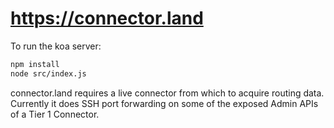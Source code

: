 # https://connector.land

To run the koa server:

```sh
npm install
node src/index.js
```

connector.land requires a live connector from which to acquire routing data. Currently it does SSH port forwarding on some of the exposed Admin APIs of a Tier 1 Connector.
